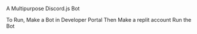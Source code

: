 A Multipurpose Discord.js Bot

To Run, Make a Bot in Developer Portal
Then Make a replit account
Run the Bot
